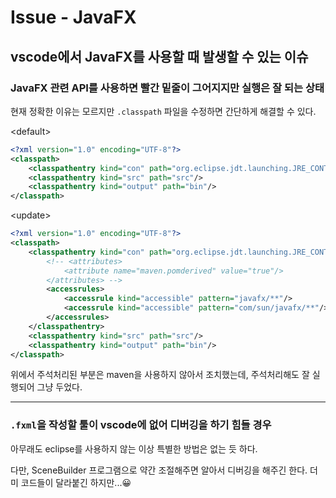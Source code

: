 # Issue - JavaFX

## vscode에서 JavaFX를 사용할 때 발생할 수 있는 이슈

### JavaFX 관련 API를 사용하면 빨간 밑줄이 그어지지만 실행은 잘 되는 상태

현재 정확한 이유는 모르지만 `.classpath` 파일을 수정하면 간단하게 해결할 수 있다.

&lt;default&gt;

```xml
<?xml version="1.0" encoding="UTF-8"?>
<classpath>
    <classpathentry kind="con" path="org.eclipse.jdt.launching.JRE_CONTAINER/org.eclipse.jdt.internal.debug.ui.launcher.StandardVMType/JavaSE-1.8"/>
    <classpathentry kind="src" path="src"/>
    <classpathentry kind="output" path="bin"/>
</classpath>

```

&lt;update&gt;

```xml
<?xml version="1.0" encoding="UTF-8"?>
<classpath>
    <classpathentry kind="con" path="org.eclipse.jdt.launching.JRE_CONTAINER/org.eclipse.jdt.internal.debug.ui.launcher.StandardVMType/JavaSE-1.8">
        <!-- <attributes>
            <attribute name="maven.pomderived" value="true"/>
        </attributes> -->
        <accessrules>
            <accessrule kind="accessible" pattern="javafx/**"/>
            <accessrule kind="accessible" pattern="com/sun/javafx/**"/>
        </accessrules>
    </classpathentry>
    <classpathentry kind="src" path="src"/>
    <classpathentry kind="output" path="bin"/>
</classpath>

```

위에서 주석처리된 부분은 maven을 사용하지 않아서 조치했는데, 주석처리해도 잘 실행되어 그냥 두었다.

---

### `.fxml`을 작성할 툴이 vscode에 없어 디버깅을 하기 힘들 경우

아무래도 eclipse를 사용하지 않는 이상 특별한 방법은 없는 듯 하다.

다만, SceneBuilder 프로그램으로 약간 조절해주면 알아서 디버깅을 해주긴 한다. 더미 코드들이 달라붙긴 하지만...:grinning:
